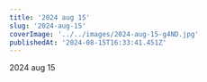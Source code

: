 ```yaml
---
title: '2024 aug 15'
slug: '2024-aug-15'
coverImage: '../../images/2024-aug-15-g4ND.jpg'
publishedAt: '2024-08-15T16:33:41.451Z'
---
```


2024 aug 15